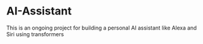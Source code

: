 # AI-Assistant
This is an ongoing project for building a personal AI assistant like Alexa and Siri using transformers
